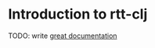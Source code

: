 # Introduction to rtt-clj

TODO: write [great documentation](http://jacobian.org/writing/what-to-write/)
